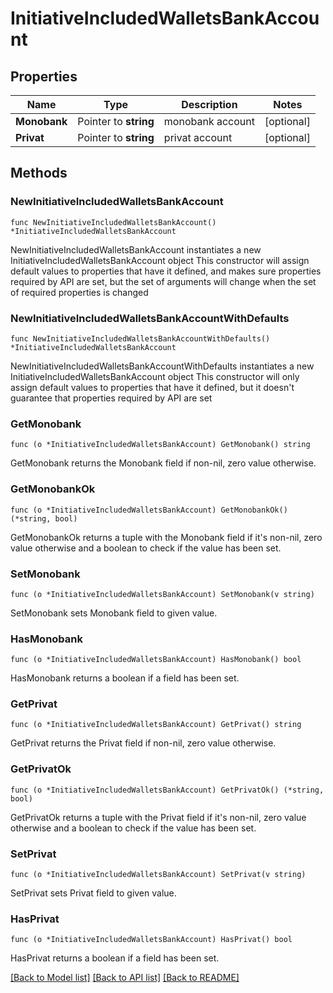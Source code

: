 # InitiativeIncludedWalletsBankAccount

## Properties

Name | Type | Description | Notes
------------ | ------------- | ------------- | -------------
**Monobank** | Pointer to **string** | monobank account | [optional] 
**Privat** | Pointer to **string** | privat account | [optional] 

## Methods

### NewInitiativeIncludedWalletsBankAccount

`func NewInitiativeIncludedWalletsBankAccount() *InitiativeIncludedWalletsBankAccount`

NewInitiativeIncludedWalletsBankAccount instantiates a new InitiativeIncludedWalletsBankAccount object
This constructor will assign default values to properties that have it defined,
and makes sure properties required by API are set, but the set of arguments
will change when the set of required properties is changed

### NewInitiativeIncludedWalletsBankAccountWithDefaults

`func NewInitiativeIncludedWalletsBankAccountWithDefaults() *InitiativeIncludedWalletsBankAccount`

NewInitiativeIncludedWalletsBankAccountWithDefaults instantiates a new InitiativeIncludedWalletsBankAccount object
This constructor will only assign default values to properties that have it defined,
but it doesn't guarantee that properties required by API are set

### GetMonobank

`func (o *InitiativeIncludedWalletsBankAccount) GetMonobank() string`

GetMonobank returns the Monobank field if non-nil, zero value otherwise.

### GetMonobankOk

`func (o *InitiativeIncludedWalletsBankAccount) GetMonobankOk() (*string, bool)`

GetMonobankOk returns a tuple with the Monobank field if it's non-nil, zero value otherwise
and a boolean to check if the value has been set.

### SetMonobank

`func (o *InitiativeIncludedWalletsBankAccount) SetMonobank(v string)`

SetMonobank sets Monobank field to given value.

### HasMonobank

`func (o *InitiativeIncludedWalletsBankAccount) HasMonobank() bool`

HasMonobank returns a boolean if a field has been set.

### GetPrivat

`func (o *InitiativeIncludedWalletsBankAccount) GetPrivat() string`

GetPrivat returns the Privat field if non-nil, zero value otherwise.

### GetPrivatOk

`func (o *InitiativeIncludedWalletsBankAccount) GetPrivatOk() (*string, bool)`

GetPrivatOk returns a tuple with the Privat field if it's non-nil, zero value otherwise
and a boolean to check if the value has been set.

### SetPrivat

`func (o *InitiativeIncludedWalletsBankAccount) SetPrivat(v string)`

SetPrivat sets Privat field to given value.

### HasPrivat

`func (o *InitiativeIncludedWalletsBankAccount) HasPrivat() bool`

HasPrivat returns a boolean if a field has been set.


[[Back to Model list]](../README.md#documentation-for-models) [[Back to API list]](../README.md#documentation-for-api-endpoints) [[Back to README]](../README.md)


